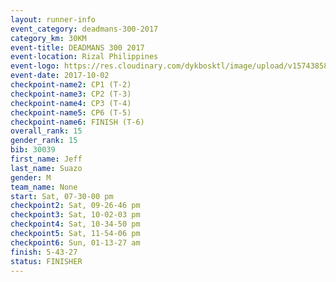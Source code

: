 ```yaml
---
layout: runner-info 
event_category: deadmans-300-2017 
category_km: 30KM 
event-title: DEADMANS 300 2017 
event-location: Rizal Philippines 
event-logo: https://res.cloudinary.com/dykbosktl/image/upload/v1574385898/Logo/2017-DM300-Logo_ljecaw.jpg 
event-date: 2017-10-02 
checkpoint-name2: CP1 (T-2) 
checkpoint-name3: CP2 (T-3) 
checkpoint-name4: CP3 (T-4) 
checkpoint-name5: CP6 (T-5) 
checkpoint-name6: FINISH (T-6) 
overall_rank: 15
gender_rank: 15
bib: 30039
first_name: Jeff
last_name: Suazo
gender: M
team_name: None
start: Sat, 07-30-00 pm
checkpoint2: Sat, 09-26-46 pm
checkpoint3: Sat, 10-02-03 pm
checkpoint4: Sat, 10-34-50 pm
checkpoint5: Sat, 11-54-06 pm
checkpoint6: Sun, 01-13-27 am
finish: 5-43-27
status: FINISHER
---
```

